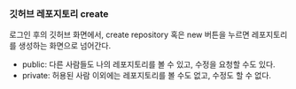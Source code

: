 ### 깃허브 레포지토리 create
로그인 후의 깃허브 화면에서, create repository 혹은 new 버튼을 누르면 레포지토리를 생성하는 화면으로 넘어간다.

- public: 다른 사람들도 나의 레포지토리를 볼 수 있고, 수정을 요청할 수도 있다.
- private: 허용된 사람 이외에는 레포지토리를 볼 수도 없고, 수정도 할 수 없다.